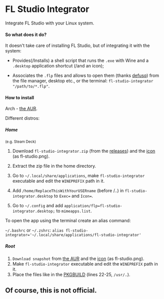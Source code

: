 # FL Studio Integrator
Integrate FL Studio with your Linux system.

#### So what does it do?
It doesn't take care of installing FL Studio, but of integrating it with the system:

- Provides(/Installs) a shell script that runs the `.exe` with Wine and a `.desktop` application shortcut (/and an icon);

- Associates the `.flp` files and allows to open them (thanks [defusq](https://aur.archlinux.org/packages/vtfedit)) from the file manager, desktop etc., or the terminal: `fl-studio-integrator "/path/to/*.flp"`.

#### How to install

Arch - [the AUR](https://aur.archlinux.org/packages/fl-studio-integrator).

Different distros:
##### Home

<sup>(e.g. Steam Deck)</sup>

1. Download `fl-studio-integrator.zip` (from the [releases](https://github.com/begin-theadventure/fl-studio-integrator-linux/releases/latest)) and the [icon](https://image-line.com/wp-content/themes/intracto/build/images/fl-header-logo.png) (as fl-studio.png).

2. Extract the zip file in the home directory.

3. Go to `~/.local/share/applications`, make `fl-studio-integrator` executable and edit the `WINEPREFIX` path in it.

4. Add `/home/ReplaceThisWithYourUSERname` (before /..) in `fl-studio-integrator.desktop` to `Exec=` and `Icon=`.

6. Go to `~/.config` and add `application/flp=fl-studio-integrator.desktop;` to `mimeapps.list`.

To open the app using the terminal create an alias command:

`~/.bashrc` or `~/.zshrc`: `alias fl-studio-integrator='~/.local/share/applications/fl-studio-integrator'`

##### Root
1. `Download snapshot` from [the AUR](https://aur.archlinux.org/packages/fl-studio-integrator) and the [icon](https://image-line.com/wp-content/themes/intracto/build/images/fl-header-logo.png) (as fl-studio.png).
2. Make `fl-studio-integrator` executable and edit the `WINEPREFIX` path in it.
3. Place the files like in the [PKGBUILD](https://aur.archlinux.org/cgit/aur.git/tree/PKGBUILD?h=fl-studio-integrator#n22) (lines 22-25, `/usr/`..).

## Of course, this is not official.
